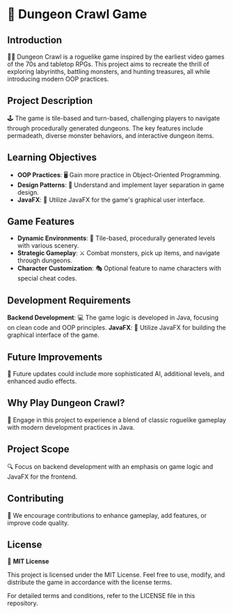 # 🐉 Dungeon Crawl Game

## Introduction
🧙‍♂️ Dungeon Crawl is a roguelike game inspired by the earliest video games of the 70s and tabletop RPGs. This project aims to recreate the thrill of exploring labyrinths, battling monsters, and hunting treasures, all while introducing modern OOP practices.

## Project Description
🕹 The game is tile-based and turn-based, challenging players to navigate through procedurally generated dungeons. The key features include permadeath, diverse monster behaviors, and interactive dungeon items.

## Learning Objectives
- **OOP Practices**: 🖥 Gain more practice in Object-Oriented Programming.
- **Design Patterns**: 🧩 Understand and implement layer separation in game design.
- **JavaFX**: 🎨 Utilize JavaFX for the game's graphical user interface.

## Game Features
- **Dynamic Environments**: 🌌 Tile-based, procedurally generated levels with various scenery.
- **Strategic Gameplay**: ⚔️ Combat monsters, pick up items, and navigate through dungeons.
- **Character Customization**: 🎭 Optional feature to name characters with special cheat codes.

## Development Requirements
**Backend Development**: 💻 The game logic is developed in Java, focusing on clean code and OOP principles.
**JavaFX**: 🌟 Utilize JavaFX for building the graphical interface of the game.

## Future Improvements
🔮 Future updates could include more sophisticated AI, additional levels, and enhanced audio effects.

## Why Play Dungeon Crawl?
🤖 Engage in this project to experience a blend of classic roguelike gameplay with modern development practices in Java.

## Project Scope
🔍 Focus on backend development with an emphasis on game logic and JavaFX for the frontend.

## Contributing
🤝 We encourage contributions to enhance gameplay, add features, or improve code quality.

## License
📄 **MIT License**

This project is licensed under the MIT License. Feel free to use, modify, and distribute the game in accordance with the license terms.

For detailed terms and conditions, refer to the LICENSE file in this repository.
